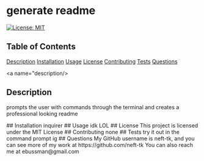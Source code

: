 # generate readme
[![License: MIT](https://img.shields.io/badge/License-MIT-yellow.svg)](https://opensource.org/licenses/MIT)

## Table of Contents
[Description](#description)
[Installation](#installation)
[Usage](#usage)
[License](#license)
[Contributing](#contributing)
[Tests](#tests)
[Questions](#questions)

<a name="description/>
## Description
prompts the user with commands through the terminal and creates a professional looking readme


<a name="installation"/>
## Installation
inquirer

<a name="usage"/>
## Usage
idk LOL

<a name="license"/>
## License
This project is licensed under the MIT License

<a name="contributing"/>
## Contributing
none

<a name="tests"/>
## Tests
try it out in the command prompt ig

<a name="questions"/>
## Questions
My GitHub username is neft-tk, and you can see more of my work at https://github.com/neft-tk 
You can also reach me at ebussman@gmail.com
